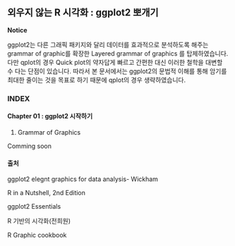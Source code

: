 ## 외우지 않는 R 시각화 : ggplot2 뽀개기

**Notice**

ggplot2는 다른 그래픽 패키지와 달리 데이터를 효과적으로 분석하도록 해주는 grammar of graphic를 확장한 Layered grammar of graphics 를 탑제하였습니다. 다만 qplot의 경우 Quick plot의 약자답게 빠르고 간편한 대신 이러한 철학을 대변할 수 다는 단점이 있습니다. 따라서 본 문서에서는 ggplot2의 문법적 이해를 통해 암기를 최대한 줄이는 것을 목표로 하기 때문에 qplot의 경우 생략하였습니다.

### INDEX

#### Chapter 01 : ggplot2 시작하기

1. Grammar of Graphics

Comming soon

#### 출처

ggplot2 elegnt graphics for data analysis- Wickham

R in a Nutshell, 2nd Edition

ggplot2 Essentials

R 기반의 시각화(전희원)

R Graphic cookbook
